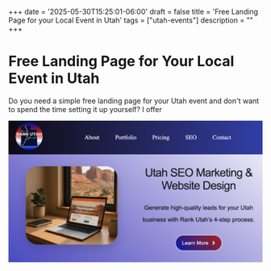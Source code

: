 +++
date = '2025-05-30T15:25:01-06:00'
draft = false
title = 'Free Landing Page for your Local Event in Utah'
tags = ["utah-events"]
description = ""
+++

# Free Landing Page for Your Local Event in Utah

Do you need a simple free landing page for your Utah event and don't want to spend the time setting it up yourself? I offer 


![alt text](<utah seo marketing & website design cover photo.png>)